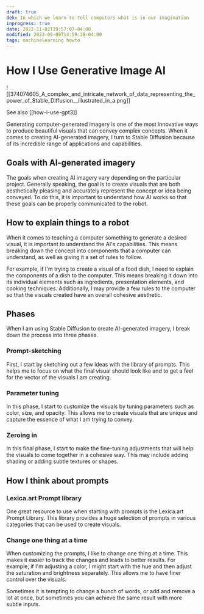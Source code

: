```yaml
---
draft: true
dek: In which we learn to tell computers what is in our imagination
inprogress: true
date: 2022-11-02T19:57:07-04:00
modified: 2023-09-09T14:59:38-04:00
tags: machinelearning howto
---
```


# How I Use Generative Image AI

![[374074605_A_complex_and_intricate_network_of_data_representing_the_power_of_Stable_Diffusion__illustrated_in_a.png]]

See also [[how-i-use-gpt3]]

Generating computer-generated imagery is one of the most innovative ways to produce beautiful visuals that can convey complex concepts. When it comes to creating AI-generated imagery, I turn to Stable Diffusion because of its incredible range of applications and capabilities.

## Goals with AI-generated imagery

The goals when creating AI imagery vary depending on the particular project. Generally speaking, the goal is to create visuals that are both aesthetically pleasing and accurately represent the concept or idea being conveyed. To do this, it is important to understand how AI works so that these goals can be properly communicated to the robot.

## How to explain things to a robot

When it comes to teaching a computer something to generate a desired visual, it is important to understand the AI's capabilities. This means breaking down the concept into components that a computer can understand, as well as giving it a set of rules to follow.

For example, if I'm trying to create a visual of a food dish, I need to explain the components of a dish to the computer. This means breaking it down into its individual elements such as ingredients, presentation elements, and cooking techniques. Additionally, I may provide a few rules to the computer so that the visuals created have an overall cohesive aesthetic.

## Phases

When I am using Stable Diffusion to create AI-generated imagery, I break down the process into three phases.

### Prompt-sketching

First, I start by sketching out a few ideas with the library of prompts. This helps me to focus on what the final visual should look like and to get a feel for the vector of the visuals I am creating.

### Parameter tuning

In this phase, I start to customize the visuals by tuning parameters such as color, size, and opacity. This allows me to create visuals that are unique and capture the essence of what I am trying to convey.

### Zeroing in

In this final phase, I start to make the fine-tuning adjustments that will help the visuals to come together in a cohesive way. This may include adding shading or adding subtle textures or shapes.

## How I think about prompts
### Lexica.art Prompt library

One great resource to use when starting with prompts is the Lexica.art Prompt Library. This library provides a huge selection of prompts in various categories that can be used to create visuals.

### Change one thing at a time

When customizing the prompts, I like to change one thing at a time. This makes it easier to track the changes and leads to better results. For example, if I'm adjusting a color, I might start with the hue and then adjust the saturation and brightness separately. This allows me to have finer control over the visuals.

Sometimes it is tempting to change a bunch of words, or add and remove a lot at once, but sometimes you can achieve the same result with more subtle inputs.
